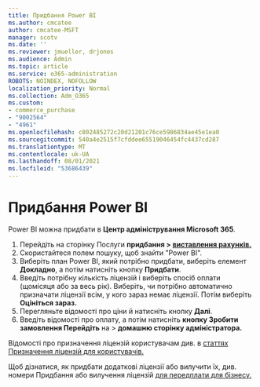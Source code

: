 ```yaml
---
title: Придбання Power BI
ms.author: cmcatee
author: cmcatee-MSFT
manager: scotv
ms.date: ''
ms.reviewer: jmueller, drjones
ms.audience: Admin
ms.topic: article
ms.service: o365-administration
ROBOTS: NOINDEX, NOFOLLOW
localization_priority: Normal
ms.collection: Adm_O365
ms.custom:
- commerce_purchase
- "9002564"
- "4961"
ms.openlocfilehash: c802485272c20d21201c76ce5986834ae45e1ea0
ms.sourcegitcommit: 540a4e2515f7cfddee65519046454fc4437cd287
ms.translationtype: MT
ms.contentlocale: uk-UA
ms.lasthandoff: 08/01/2021
ms.locfileid: "53686439"
---
```

# <a name="purchase-power-bi"></a>Придбання Power BI

Power BI можна придбати в **Центр адміністрування Microsoft 365**.

1. Перейдіть на сторінку Послуги **придбання > [виставлення рахунків.](https://go.microsoft.com/fwlink/p/?linkid=868433)**
2. Скористайтеся полем пошуку, щоб знайти "Power BI".
3. Виберіть план Power BI, який потрібно придбати, виберіть елемент **Докладно**, а потім натисніть кнопку **Придбати**.
4. Введіть потрібну кількість ліцензій і виберіть спосіб оплати (щомісяця або за весь рік). Виберіть, чи потрібно автоматично призначати ліцензії всім, у кого зараз немає ліцензії. Потім виберіть **Оцініться зараз.**
5. Перегляньте відомості про ціни й натисніть кнопку **Далі**.
6. Введіть відомості про оплату, а потім натисніть **кнопку Зробити замовлення Перейдіть** на  >  **домашню сторінку адміністратора.**

Відомості про призначення ліцензій користувачам див. в [статтях Призначення ліцензій для користувачів.](/microsoft-365/admin/manage/assign-licenses-to-users)

Щоб дізнатися, як придбати додаткові ліцензії або вилучити їх, див. номери Придбання або вилучення ліцензій [для передплати для бізнесу.](/microsoft-365/commerce/licenses/buy-licenses)